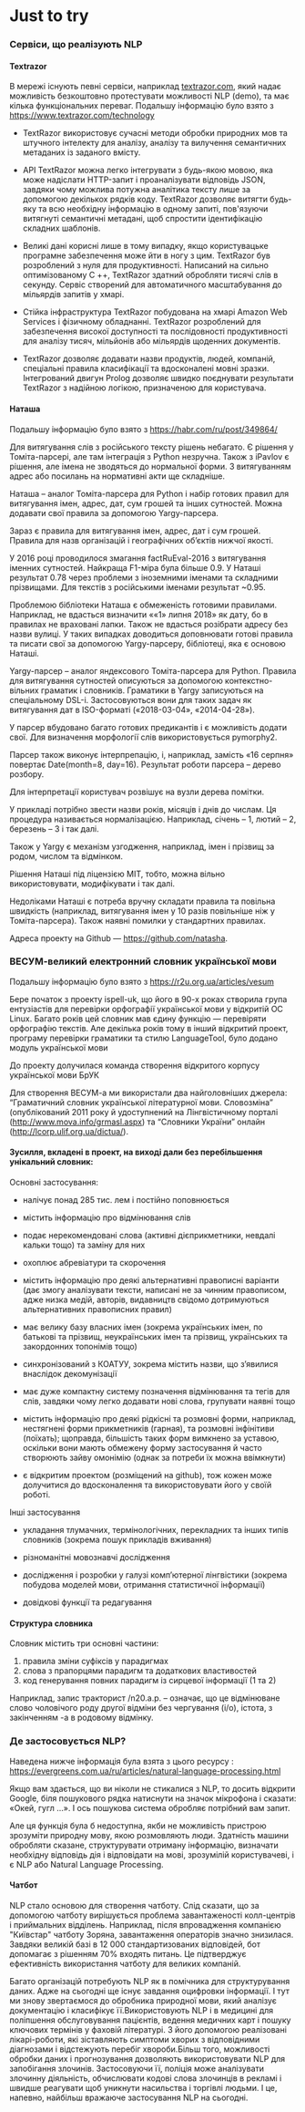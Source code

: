  # Just to try
 
 ### Сервіси, що реалізують NLP
 
 #### Textrazor
 
   В мережі існують певні сервіси, наприклад [textrazor.com](https://www.textrazor.com), який надає можливість безкоштовно протестувати можливості NLP (demo), та має кілька функціональних переваг. Подальшу інформацію було взято з <https://www.textrazor.com/technology>

* TextRazor використовує сучасні методи обробки природних мов та штучного інтелекту для аналізу, аналізу та вилучення семантичних метаданих із заданого вмісту.

* API TextRazor можна легко інтегрувати з будь-якою мовою, яка може надіслати HTTP-запит і проаналізувати відповідь JSON, завдяки чому можлива потужна аналітика тексту лише за допомогою декількох рядків коду. TextRazor дозволяє витягти будь-яку та всю необхідну інформацію в одному запиті, пов'язуючи витягнуті семантичні метадані, щоб спростити ідентифікацію складних шаблонів.

* Великі дані корисні лише в тому випадку, якщо користувацьке програмне забезпечення може йти в ногу з цим. TextRazor був розроблений з нуля для продуктивності. Написаний на сильно оптимізованому C ++, TextRazor здатний обробляти тисячі слів в секунду. Сервіс створений для автоматичного масштабування до мільярдів запитів у хмарі. 

* Стійка інфраструктура TextRazor побудована на хмарі Amazon Web Services і фізичному обладнанні. TextRazor розроблений для забезпечення високої доступності та послідовності продуктивності для аналізу тисяч, мільйонів або мільярдів щоденних документів.

* TextRazor дозволяє додавати назви продуктів, людей, компаній, спеціальні правила класифікації та вдосконалені мовні зразки. Інтегрований двигун Prolog дозволяє швидко поєднувати результати TextRazor з надійною логікою, призначеною для користувача. 

#### Наташа

Подальшу інформацію було взято з <https://habr.com/ru/post/349864/>

Для витягування слів з російського тексту рішень небагато. Є рішення у Томіта-парсері, але там інтеграція з Python незручна. Також з iPavlov є рішення, але імена не зводяться до нормальної форми. З витягуванням адрес або посилань на нормативні акти ще складніше.

Наташа – аналог Томіта-парсера для Python і набір готових правил для витягування імен, адрес, дат, сум грошей та інших сутностей. Можна додавати свої правила за допомогою Yargy-парсера.

Зараз є правила для витягування імен, адрес, дат і сум грошей.  Правила для назв організацій і географічних об’єктів нижчої якості. 

У 2016 році проводилося змагання factRuEval-2016 з витягування іменних сутностей. Найкраща F1-міра була більше 0.9. У Наташі результат 0.78 через проблеми з іноземними іменами та складними прізвищами. Для текстів з російськими іменами результат ~0.95.

Проблемою бібліотеки Наташа є обмеженість готовими правилами. Наприклад, не вдасться визначити ««1» липня 2018» як дату, бо в правилах не враховані лапки. Також не вдасться розібрати адресу без назви вулиці.
У таких випадках доводиться доповнювати готові правила та писати свої за допомогою Yargy-парсеру, бібліотеці, яка є основою Наташі.

Yargy-парсер – аналог яндексового Томіта-парсера для Python. Правила для витягування сутностей описуються за допомогою контекстно-вільних граматик і словників.
Граматики в Yargy записуються на спеціальному DSL-і. Застосовуються вони для таких задач як витягування дат в ISO-форматі («2018-03-04», «2014-04-28»).

У парсер вбудовано багато готових предикантів і є можливість додати свої. Для визначення морфології слів використовується pymorphy2.

Парсер також виконує інтерпрепацію, і, наприклад, замість «16 серпня» повертає Date(month=8, day=16). Результат роботи парсера – дерево розбору.
 
Для інтерпретації користувач розвішує на вузли дерева помітки.
 
У прикладі потрібно звести назви років, місяців і днів до числам. Ця процедура називається нормалізацією.
Наприклад, січень – 1, лютий – 2, березень – 3 і так далі.

Також у Yargy є механізм узгодження, наприклад, імен і прізвищ за родом, числом та відмінком.

Рішення Наташі під ліцензією MIT, тобто, можна вільно використовувати, модифікувати і так далі.

Недоліками Наташі є потреба вручну складати правила та повільна швидкість (наприклад, витягування імен у 10 разів повільніше ніж у Томіта-парсера). Також наявні помилки у стандартних правилах.

Адреса проекту на Github — <https://github.com/natasha>.

### ВЕСУМ-великий електронний словник української мови

Подальшу інформацію було взято з <https://r2u.org.ua/articles/vesum>

Бере початок з проекту ispell-uk, що його в 90-х роках створила група ентузіастів для перевірки орфографії української мови у відкритій ОС Linux. Багато років цей словник мав єдину функцію — перевіряти орфографію текстів. Але декілька років тому в інший відкритий проект, програму перевірки граматики та стилю LanguageTool, було додано модуль української мови

До проекту долучилася команда створення відкритого корпусу української мови БрУК

Для створення ВЕСУМ-а ми використали два найголовніших джерела: “Граматичний словник української літературної мови. Словозміна” (опублікований 2011 року й удоступнений на Лінгвістичному порталі (<http://www.mova.info/grmasl.aspx>) та “Словники України” онлайн (<http://lcorp.ulif.org.ua/dictua/>).

#### Зусилля, вкладені в проект, на виході дали без перебільшення унікальний словник:

Основні застосування:

  * налічує понад 285 тис. лем і постійно поповнюється

  * містить інформацію про відмінювання слів

  * подає нерекомендовані слова (активні дієприкметники, невдалі кальки тощо) та заміну для них

  * охоплює абревіатури та скорочення

  * містить інформацію про деякі альтернативні правописні варіанти (дає змогу аналізувати тексти, написані не за чинним правописом, адже низка медій, авторів, видавництв свідомо дотримуються альтернативних правописних правил)

  * має велику базу власних імен (зокрема українських імен, по батькові та прізвищ, неукраїнських імен та прізвищ, українських та закордонних топонімів тощо)

  * синхронізований з КОАТУУ, зокрема містить назви, що з’явилися внаслідок декомунізації

  * має дуже компактну систему позначення відмінювання та тегів для слів, завдяки чому легко додавати нові слова, групувати наявні тощо

  * містить інформацію про деякі рідкісні та розмовні форми, наприклад, нестягнені форми прикметників (гарная), та розмовні інфінітиви (поїхать); щоправда, більшість таких форм вимкнено за уставою, оскільки вони мають обмежену форму застосування й часто створюють зайву омонімію (однак за потреби їх можна ввімкнути)

  * є відкритим проектом (розміщений на github), тож кожен може долучитися до вдосконалення та використовувати його у своїй роботі.

Інші застосування

  * укладання тлумачних, термінологічних, перекладних та інших типів словників (зокрема пошук прикладів вживання)

  * різноманітні мовознавчі дослідження

  * дослідження і розробки у галузі комп’ютерної лінгвістики (зокрема побудова моделей мови, отримання статистичної інформації)

  * довідкові функції та редагування

#### Структура словника

Словник містить три основні частини:
  1. правила зміни суфіксів у парадигмах
  2. слова з прапорцями парадигм та додаткових властивостей
  3. код генерування повних парадигм із сирцевої інформації (1 та 2)

Наприклад, запис тракторист /n20.a.p. – означає, що це відмінюване слово чоловічого роду другої відміни без чергування (і/о), істота, з закінченням -а в родовому відмінку.

### Де застосовується NLP?

Наведена нижче інформація була взята з цього ресурсу : https://evergreens.com.ua/ru/articles/natural-language-processing.html

Якщо вам здається, що ви ніколи не стикалися з NLP, то досить відкрити Google, біля пошукового рядка натиснути на значок мікрофона і сказати: «Окей, гугл ...». І ось пошукова система обробляє потрібний вам запит.

Але ця функція була б недоступна, якби не можливість пристрою зрозуміти природну мову, якою розмовляють люди. Здатність машини обробляти сказане, структурувати отриману інформацію, визначати необхідну відповідь дія і відповідати на мові, зрозумілій користувачеві, і є NLP або Natural Language Processing.

#### Чатбот

NLP стало основою для створення чатботу. Слід сказати, що за допомогою чатботу вирішується проблема завантаженості колл-центрів і приймальних відділень. Наприклад, після впровадження компанією "Київстар" чатботу Зоряна, завантаження операторів значно знизилася. Завдяки великій базі в 12 000 стандартизованих відповідей, бот допомагає з рішенням 70% входять питань. Це підтверджує ефективність використання чатботу для великих компаній.

Багато організацій потребують NLP як в помічника для структурування даних. Адже на сьогодні ще існує завдання оцифровки інформації. І тут ми знову звертаємося до обробника природної мови, який аналізує документацію і класифікує її.Використовують NLP і в медицині для поліпшення обслуговування пацієнтів, ведення медичних карт і пошуку ключових термінів у фаховій літературі. З його допомогою реалізовані лікарі-роботи, які зіставляють симптоми хворих з відповідними діагнозами і відстежують перебіг хвороби.Більш того, можливості обробки даних і прогнозування дозволяють використовувати NLP для запобігання злочинів. Застосовуючи її, поліція може аналізувати злочинну діяльність, обчислювати кодові слова злочинців в рекламі і швидше реагувати щоб уникнути насильства і торгівлі людьми. І це, напевно, найбільш вражаюче застосування NLP на сьогодні.


